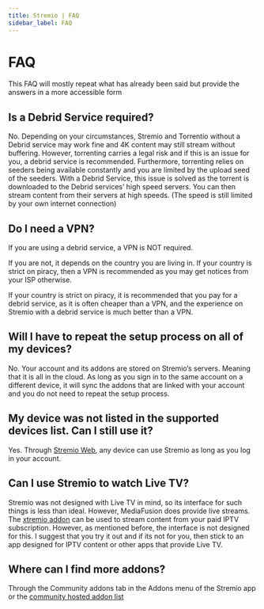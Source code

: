 ```yaml
---
title: Stremio | FAQ
sidebar_label: FAQ
---
```

# FAQ

This FAQ will mostly repeat what has already been said but provide the answers in a more accessible form 

## Is a Debrid Service required?

No. Depending on your circumstances, Stremio and Torrentio without a Debrid service may work fine and 4K content may still stream without buffering. However, torrenting carries a legal risk and if this is an issue for you, a debrid service is recommended. Furthermore, torrenting relies on seeders being available constantly and you are limited by the upload seed of the seeders. With a Debrid Service, this issue is solved as the torrent is downloaded to the Debrid services’ high speed servers. You can then stream content from their servers at high speeds. (The speed is still limited by your own internet connection)

## Do I need a VPN?

If you are using a debrid service, a VPN is NOT required. 

If you are not, it depends on the country you are living in. If your country is strict on piracy, then a VPN is recommended as you may get notices from your ISP otherwise.

If your country is strict on piracy, it is recommended that you pay for a debrid service, as it is often cheaper than a VPN, and the experience on Stremio with a debrid service is much better than a VPN.

## Will I have to repeat the setup process on all of my devices?

No. Your account and its addons are stored on Stremio’s servers. Meaning that it is all in the cloud. As long as you sign in to the same account on a different device, it will sync the addons that are linked with your account and you do not need to repeat the setup process.

## My device was not listed in the supported devices list. Can I still use it?

Yes. Through [Stremio Web](https://web.stremio.com), any device can use Stremio as long as you log in your account.

## Can I use Stremio to watch Live TV?

Stremio was not designed with Live TV in mind, so its interface for such things is less than ideal. However, MediaFusion does provide live streams. The [xtremio addon](https://xtremio.elfhosted.com/configure) can be used to stream content from your paid IPTV subscription. However, as mentioned before, the interface is not designed for this. I suggest that you try it out and if its not for you, then stick to an app designed for IPTV content or other apps that provide Live TV.

## Where can I find more addons?

Through the Community addons tab in the Addons menu of the Stremio app or the [community hosted addon list](https://stremio-addons.netlify.app/)